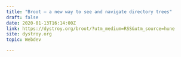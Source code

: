 ```yaml
---
title: "Broot – a new way to see and navigate directory trees"
draft: false
date: 2020-01-13T16:14:00Z
link: https://dystroy.org/broot/?utm_medium=RSS&utm_source=hune
site: dystroy.org
topic: Webdev  

---
```

